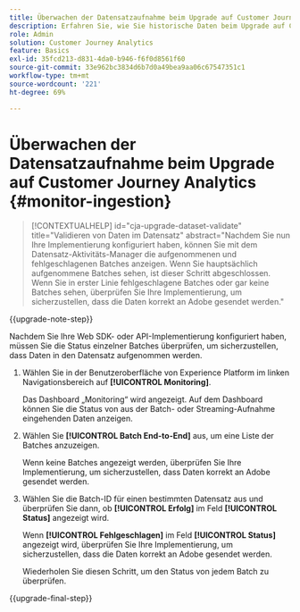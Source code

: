 ```yaml
---
title: Überwachen der Datensatzaufnahme beim Upgrade auf Customer Journey Analytics
description: Erfahren Sie, wie Sie historische Daten beim Upgrade auf Customer Journey Analytics überwachen können
role: Admin
solution: Customer Journey Analytics
feature: Basics
exl-id: 35fcd213-d831-4da0-b946-f6f0d8561f60
source-git-commit: 33e962bc3834d6b7d0a49bea9aa06c67547351c1
workflow-type: tm+mt
source-wordcount: '221'
ht-degree: 69%

---
```


# Überwachen der Datensatzaufnahme beim Upgrade auf Customer Journey Analytics {#monitor-ingestion}

<!-- markdownlint-disable MD034 -->

>[!CONTEXTUALHELP]
>id="cja-upgrade-dataset-validate"
>title="Validieren von Daten im Datensatz"
>abstract="Nachdem Sie nun Ihre Implementierung konfiguriert haben, können Sie mit dem Datensatz-Aktivitäts-Manager die aufgenommenen und fehlgeschlagenen Batches anzeigen. Wenn Sie hauptsächlich aufgenommene Batches sehen, ist dieser Schritt abgeschlossen. Wenn Sie in erster Linie fehlgeschlagene Batches oder gar keine Batches sehen, überprüfen Sie Ihre Implementierung, um sicherzustellen, dass die Daten korrekt an Adobe gesendet werden."

<!-- markdownlint-enable MD034 -->

{{upgrade-note-step}}

<!-- Should we single source this instead of duplicate it? The following steps were copied from: /help/data-ingestion/aepwebsdk.md-->

Nachdem Sie Ihre Web SDK- oder API-Implementierung konfiguriert haben, müssen Sie die Status einzelner Batches überprüfen, um sicherzustellen, dass Daten in den Datensatz aufgenommen werden.

1. Wählen Sie in der Benutzeroberfläche von Experience Platform im linken Navigationsbereich auf **[!UICONTROL Monitoring]**.

   Das Dashboard „Monitoring“ wird angezeigt. Auf dem Dashboard können Sie die Status von aus der Batch- oder Streaming-Aufnahme eingehenden Daten anzeigen.

   <!-- insert screenshot -->

1. Wählen Sie **[!UICONTROL Batch End-to-End]** aus, um eine Liste der Batches anzuzeigen.

   Wenn keine Batches angezeigt werden, überprüfen Sie Ihre Implementierung, um sicherzustellen, dass Daten korrekt an Adobe gesendet werden.

   <!-- insert screenshot -->

1. Wählen Sie die Batch-ID für einen bestimmten Datensatz aus und überprüfen Sie dann, ob **[!UICONTROL Erfolg]** im Feld **[!UICONTROL Status]** angezeigt wird.

   Wenn **[!UICONTROL Fehlgeschlagen]** im Feld **[!UICONTROL Status]** angezeigt wird, überprüfen Sie Ihre Implementierung, um sicherzustellen, dass die Daten korrekt an Adobe gesendet werden.

   Wiederholen Sie diesen Schritt, um den Status von jedem Batch zu überprüfen.

{{upgrade-final-step}}

